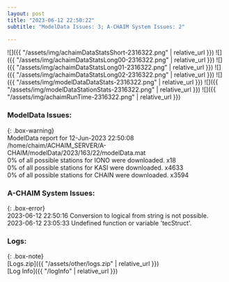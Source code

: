 ```yaml
---
layout: post
title: "2023-06-12 22:50:22"
subtitle: "ModelData Issues: 3; A-CHAIM System Issues: 2"

---
```


![]({{ "/assets/img/achaimDataStatsShort-2316322.png" | relative_url }})
![]({{ "/assets/img/achaimDataStatsLong00-2316322.png" | relative_url }})
![]({{ "/assets/img/achaimDataStatsLong01-2316322.png" | relative_url }})
![]({{ "/assets/img/achaimDataStatsLong02-2316322.png" | relative_url }})
![]({{ "/assets/img/modelDataDataStats-2316322.png" | relative_url }})
![]({{ "/assets/img/modelDataStationStats-2316322.png" | relative_url }})
![]({{ "/assets/img/achaimRunTime-2316322.png" | relative_url }})


### ModelData Issues:  
  
{: .box-warning}  
 ModelData report for 12-Jun-2023 22:50:08   
 /home/chaim/ACHAIM_SERVER/A-CHAIM/modelData/2023/163/22/modelData.mat   
 0% of all possible stations for IONO were downloaded. x18   
 0% of all possible stations for KASI were downloaded. x4633   
 0% of all possible stations for CHAIN were downloaded. x3594   
  
### A-CHAIM System Issues:  
  
{: .box-error}  
2023-06-12 22:50:16 Conversion to logical from string is not possible.  
2023-06-12 23:05:33 Undefined function or variable 'tecStruct'.  

### Logs:  
  
{: .box-note}  
[Logs.zip]({{ "/assets/other/logs.zip" | relative_url }})  
[Log Info]({{ "/logInfo" | relative_url }})  
